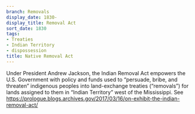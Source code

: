 ```yaml
---
branch: Removals
display_date: 1830-
display_title: Removal Act
sort_date: 1830
tags:
- Treaties
- Indian Territory
- dispossession
title: Native Removal Act
---
```


Under President Andrew Jackson, the Indian Removal Act empowers the U.S. Government with policy and funds used to “persuade, bribe, and threaten” indigenous peoples into land-exchange treaties (“removals”) for lands assigned to them in “Indian Territory” west of the Mississippi. See https://prologue.blogs.archives.gov/2017/03/16/on-exhibit-the-indian-removal-act/